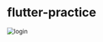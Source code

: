 # flutter-practice


![login](https://github.com/SapnaAcharya/flutter-practice/assets/101807851/172eb9fd-0d23-4d6d-98e9-a41bf6a0de99)

